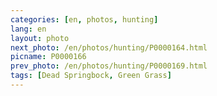 ```yaml
---
categories: [en, photos, hunting]
lang: en
layout: photo
next_photo: /en/photos/hunting/P0000164.html
picname: P0000166
prev_photo: /en/photos/hunting/P0000169.html
tags: [Dead Springbock, Green Grass]
---
```

